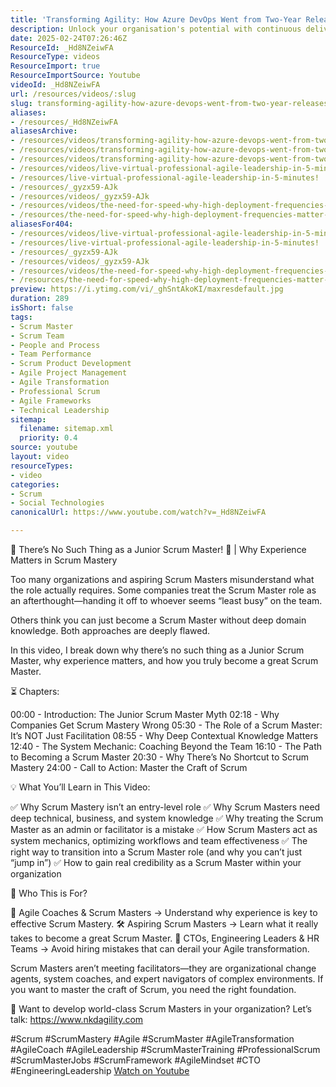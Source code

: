 ```yaml
---
title: 'Transforming Agility: How Azure DevOps Went from Two-Year Releases to 880,000 Deployments'
description: Unlock your organisation's potential with continuous delivery! Discover how to shorten feedback loops and stay ahead in a fast-paced market.
date: 2025-02-24T07:26:46Z
ResourceId: _Hd8NZeiwFA
ResourceType: videos
ResourceImport: true
ResourceImportSource: Youtube
videoId: _Hd8NZeiwFA
url: /resources/videos/:slug
slug: transforming-agility-how-azure-devops-went-from-two-year-releases-to-880000-deployments
aliases:
- /resources/_Hd8NZeiwFA
aliasesArchive:
- /resources/videos/transforming-agility-how-azure-devops-went-from-twoyear-releases-to-deployments
- /resources/videos/transforming-agility-how-azure-devops-went-from-two-year-releases-to-deployments
- /resources/videos/transforming-agility-how-azure-devops-went-from-two-year-releases-to-880000-deployments
- /resources/videos/live-virtual-professional-agile-leadership-in-5-minutes!
- /resources/live-virtual-professional-agile-leadership-in-5-minutes!
- /resources/_gyzx59-AJk
- /resources/videos/_gyzx59-AJk
- /resources/videos/the-need-for-speed-why-high-deployment-frequencies-matter-in-a-changing-market
- /resources/the-need-for-speed-why-high-deployment-frequencies-matter-in-a-changing-market
aliasesFor404:
- /resources/videos/live-virtual-professional-agile-leadership-in-5-minutes!
- /resources/live-virtual-professional-agile-leadership-in-5-minutes!
- /resources/_gyzx59-AJk
- /resources/videos/_gyzx59-AJk
- /resources/videos/the-need-for-speed-why-high-deployment-frequencies-matter-in-a-changing-market
- /resources/the-need-for-speed-why-high-deployment-frequencies-matter-in-a-changing-market
preview: https://i.ytimg.com/vi/_ghSntAkoKI/maxresdefault.jpg
duration: 289
isShort: false
tags:
- Scrum Master
- Scrum Team
- People and Process
- Team Performance
- Scrum Product Development
- Agile Project Management
- Agile Transformation
- Professional Scrum
- Agile Frameworks
- Technical Leadership
sitemap:
  filename: sitemap.xml
  priority: 0.4
source: youtube
layout: video
resourceTypes:
- video
categories:
- Scrum
- Social Technologies
canonicalUrl: https://www.youtube.com/watch?v=_Hd8NZeiwFA

---
```

 📢 There’s No Such Thing as a Junior Scrum Master! 🚀 | Why Experience Matters in Scrum Mastery

Too many organizations and aspiring Scrum Masters misunderstand what the role actually requires. Some companies treat the Scrum Master role as an afterthought—handing it off to whoever seems “least busy” on the team. 

Others think you can just become a Scrum Master without deep domain knowledge. Both approaches are deeply flawed.

In this video, I break down why there’s no such thing as a Junior Scrum Master, why experience matters, and how you truly become a great Scrum Master.

⏳ Chapters:

00:00 - Introduction: The Junior Scrum Master Myth
02:18 - Why Companies Get Scrum Mastery Wrong
05:30 - The Role of a Scrum Master: It’s NOT Just Facilitation
08:55 - Why Deep Contextual Knowledge Matters
12:40 - The System Mechanic: Coaching Beyond the Team
16:10 - The Path to Becoming a Scrum Master
20:30 - Why There’s No Shortcut to Scrum Mastery
24:00 - Call to Action: Master the Craft of Scrum

💡 What You’ll Learn in This Video:

✅ Why Scrum Mastery isn’t an entry-level role
✅ Why Scrum Masters need deep technical, business, and system knowledge
✅ Why treating the Scrum Master as an admin or facilitator is a mistake
✅ How Scrum Masters act as system mechanics, optimizing workflows and team effectiveness
✅ The right way to transition into a Scrum Master role (and why you can’t just “jump in”)
✅ How to gain real credibility as a Scrum Master within your organization

🎯 Who This is For?

💼 Agile Coaches & Scrum Masters → Understand why experience is key to effective Scrum Mastery.
🛠 Aspiring Scrum Masters → Learn what it really takes to become a great Scrum Master.
🏢 CTOs, Engineering Leaders & HR Teams → Avoid hiring mistakes that can derail your Agile transformation.

Scrum Masters aren’t meeting facilitators—they are organizational change agents, system coaches, and expert navigators of complex environments. If you want to master the craft of Scrum, you need the right foundation.

🚀 Want to develop world-class Scrum Masters in your organization? Let’s talk: https://www.nkdagility.com

#Scrum #ScrumMastery #Agile #ScrumMaster #AgileTransformation #AgileCoach #AgileLeadership #ScrumMasterTraining #ProfessionalScrum #ScrumMasterJobs #ScrumFramework #AgileMindset #CTO #EngineeringLeadership 
 [Watch on Youtube](https://www.youtube.com/watch?v=_Hd8NZeiwFA)
